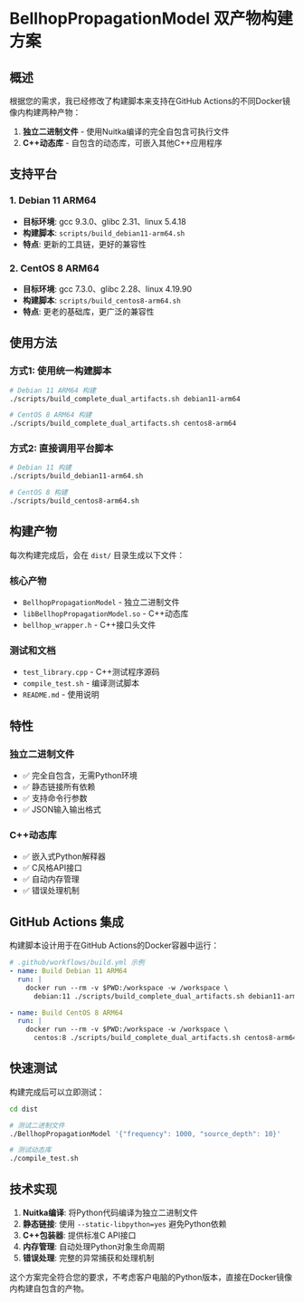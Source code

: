 # BellhopPropagationModel 双产物构建方案

## 概述

根据您的需求，我已经修改了构建脚本来支持在GitHub Actions的不同Docker镜像内构建两种产物：

1. **独立二进制文件** - 使用Nuitka编译的完全自包含可执行文件
2. **C++动态库** - 自包含的动态库，可嵌入其他C++应用程序

## 支持平台

### 1. Debian 11 ARM64
- **目标环境**: gcc 9.3.0、glibc 2.31、linux 5.4.18
- **构建脚本**: `scripts/build_debian11-arm64.sh`
- **特点**: 更新的工具链，更好的兼容性

### 2. CentOS 8 ARM64  
- **目标环境**: gcc 7.3.0、glibc 2.28、linux 4.19.90
- **构建脚本**: `scripts/build_centos8-arm64.sh`
- **特点**: 更老的基础库，更广泛的兼容性

## 使用方法

### 方式1: 使用统一构建脚本
```bash
# Debian 11 ARM64 构建
./scripts/build_complete_dual_artifacts.sh debian11-arm64

# CentOS 8 ARM64 构建  
./scripts/build_complete_dual_artifacts.sh centos8-arm64
```

### 方式2: 直接调用平台脚本
```bash
# Debian 11 构建
./scripts/build_debian11-arm64.sh

# CentOS 8 构建
./scripts/build_centos8-arm64.sh
```

## 构建产物

每次构建完成后，会在 `dist/` 目录生成以下文件：

### 核心产物
- `BellhopPropagationModel` - 独立二进制文件
- `libBellhopPropagationModel.so` - C++动态库
- `bellhop_wrapper.h` - C++接口头文件

### 测试和文档
- `test_library.cpp` - C++测试程序源码
- `compile_test.sh` - 编译测试脚本
- `README.md` - 使用说明

## 特性

### 独立二进制文件
- ✅ 完全自包含，无需Python环境
- ✅ 静态链接所有依赖
- ✅ 支持命令行参数
- ✅ JSON输入输出格式

### C++动态库
- ✅ 嵌入式Python解释器
- ✅ C风格API接口
- ✅ 自动内存管理
- ✅ 错误处理机制

## GitHub Actions 集成

构建脚本设计用于在GitHub Actions的Docker容器中运行：

```yaml
# .github/workflows/build.yml 示例
- name: Build Debian 11 ARM64
  run: |
    docker run --rm -v $PWD:/workspace -w /workspace \
      debian:11 ./scripts/build_complete_dual_artifacts.sh debian11-arm64

- name: Build CentOS 8 ARM64  
  run: |
    docker run --rm -v $PWD:/workspace -w /workspace \
      centos:8 ./scripts/build_complete_dual_artifacts.sh centos8-arm64
```

## 快速测试

构建完成后可以立即测试：

```bash
cd dist

# 测试二进制文件
./BellhopPropagationModel '{"frequency": 1000, "source_depth": 10}'

# 测试动态库
./compile_test.sh
```

## 技术实现

1. **Nuitka编译**: 将Python代码编译为独立二进制文件
2. **静态链接**: 使用 `--static-libpython=yes` 避免Python依赖
3. **C++包装器**: 提供标准C API接口
4. **内存管理**: 自动处理Python对象生命周期
5. **错误处理**: 完整的异常捕获和处理机制

这个方案完全符合您的要求，不考虑客户电脑的Python版本，直接在Docker镜像内构建自包含的产物。
